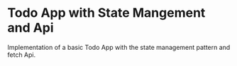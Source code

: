 # Todo App with State Mangement and Api

Implementation of a basic Todo App with the state management pattern and fetch Api.
